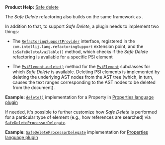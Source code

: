 [//]: # (title: Safe Delete Refactoring)

<!-- Copyright 2000-2022 JetBrains s.r.o. and other contributors. Use of this source code is governed by the Apache 2.0 license that can be found in the LICENSE file. -->

<microformat>

**Product Help:** [Safe delete](https://www.jetbrains.com/help/idea/safe-delete.html)

</microformat>

The _Safe Delete_ refactoring also builds on the same [](find_usages.md) framework as [](rename_refactoring.md).

In addition to that, to support _Safe Delete_, a plugin needs to implement two things:

* The
   [`RefactoringSupportProvider`](%gh-ic%/platform/refactoring/src/com/intellij/lang/refactoring/RefactoringSupportProvider.java)
   interface, registered in the `com.intellij.lang.refactoringSupport` extension point, and the `isSafeDeleteAvailable()` method, which checks if the _Safe Delete_ refactoring is available for a specific PSI element

* The
   [`PsiElement.delete()`](%gh-ic%/platform/core-api/src/com/intellij/psi/PsiElement.java)
   method for the
   [`PsiElement`](%gh-ic%/platform/core-api/src/com/intellij/psi/PsiElement.java)
   subclasses for which _Safe Delete_ is available.
   Deleting PSI elements is implemented by deleting the underlying AST nodes from the AST tree (which, in turn, causes the text ranges corresponding to the AST nodes to be deleted from the document).

**Example:**
[`delete()`](%gh-ic%/plugins/properties/properties-psi-impl/src/com/intellij/lang/properties/psi/impl/PropertyImpl.java) implementation for a Property in  [Properties language plugin](%gh-ic%/plugins/properties)

If needed, it's possible to further customize how _Safe Delete_ is performed for a particular type of element (e.g., how references are searched) via [`SafeDeleteProcessorDelegate`](%gh-ic%/platform/lang-impl/src/com/intellij/refactoring/safeDelete/SafeDeleteProcessorDelegate.java).

**Example**:
[`SafeDeleteProcessorDelegate`](%gh-ic%/plugins/properties/src/com/intellij/lang/properties/refactoring/PropertiesFilesSafeDeleteProcessor.java) implementation for [Properties language plugin](%gh-ic%/plugins/properties)
